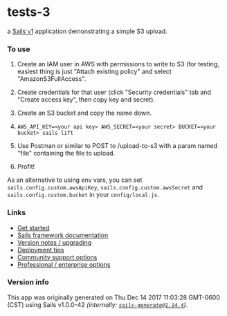 # tests-3

a [Sails v1](https://sailsjs.com) application demonstrating a simple S3 upload.

### To use

1. Create an IAM user in AWS with permissions to write to S3 (for testing, easiest thing is just "Attach existing policy" and select "AmazonS3FullAccess".

2. Create credentials for that user (click "Security credentials" tab and "Create access key", then copy key and secret).

3. Create an S3 bucket and copy the name down.

4. `AWS_API_KEY=<your api key> AWS_SECRET=<your secret> BUCKET=<your bucket> sails lift`

5. Use Postman or similar to POST to /upload-to-s3 with a param named "file" containing the file to upload.

6. Profit!

As an alternative to using env vars, you can set `sails.config.custom.awsApiKey`, `sails.config.custom.awsSecret` and `sails.config.custom.bucket` in your `config/local.js`.


### Links

+ [Get started](https://sailsjs.com/get-started)
+ [Sails framework documentation](https://sailsjs.com/documentation)
+ [Version notes / upgrading](https://sailsjs.com/documentation/upgrading)
+ [Deployment tips](https://sailsjs.com/documentation/concepts/deployment)
+ [Community support options](https://sailsjs.com/support)
+ [Professional / enterprise options](https://sailsjs.com/enterprise)


### Version info

This app was originally generated on Thu Dec 14 2017 11:03:28 GMT-0600 (CST) using Sails v1.0.0-42 _(internally: [`sails-generate@1.14.4`](https://github.com/balderdashy/sails-generate/tree/v1.14.4/lib/core-generators/new))_.



<!--
Note:  Generators are usually run using the globally-installed `sails` CLI (command-line interface).  This CLI version is _environment-specific_ rather than app-specific, thus over time, as a project's dependencies are upgraded or the project is worked on by different developers on different computers using different versions of Node.js, the Sails dependency in its package.json file may differ from the globally-installed Sails CLI release it was originally generated with.  (Be sure to always check out the relevant [upgrading guides](https://sailsjs.com/upgrading) before upgrading the version of Sails used by your app.  If you're stuck, [get help here](https://sailsjs.com/support).)
-->

